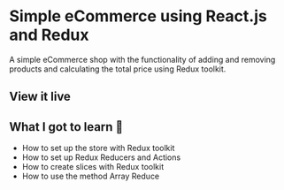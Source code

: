 # Simple eCommerce using React.js and Redux

A simple eCommerce shop with the functionality of adding and removing products and calculating the total price using Redux toolkit. 

## View it live



## What I got to learn 🧠

* How to set up the store with Redux toolkit
* How to set up Redux Reducers and Actions
* How to create slices with Redux toolkit
* How to use the method Array Reduce


